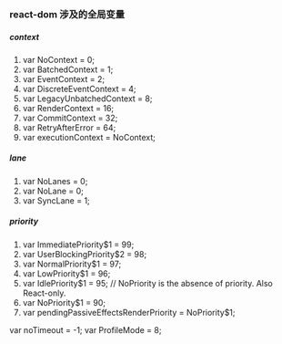 ### react-dom 涉及的全局变量

##### context
1. var NoContext = 0;
2. var BatchedContext = 1;
3. var EventContext = 2;
4. var DiscreteEventContext = 4;
5. var LegacyUnbatchedContext = 8;
6. var RenderContext = 16;
7. var CommitContext = 32;
8. var RetryAfterError = 64;
9. var executionContext = NoContext;


##### lane
1. var NoLanes = 0;
2. var NoLane = 0;
3. var SyncLane = 1;


##### priority

1. var ImmediatePriority$1 = 99;
2. var UserBlockingPriority$2 = 98;
3. var NormalPriority$1 = 97;
4. var LowPriority$1 = 96;
5. var IdlePriority$1 = 95; // NoPriority is the absence of priority. Also React-only.
6. var NoPriority$1 = 90;
7. var pendingPassiveEffectsRenderPriority = NoPriority$1;

  
var noTimeout = -1;
var ProfileMode = 8;